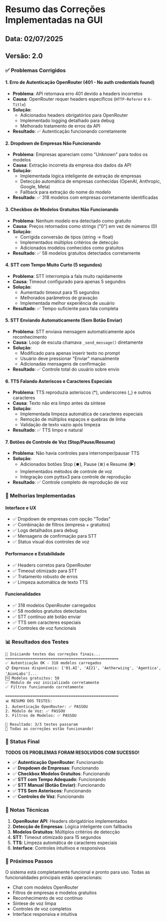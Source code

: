 # Resumo das Correções Implementadas na GUI

## Data: 02/07/2025
## Versão: 2.0

### ✅ Problemas Corrigidos

#### 1. **Erro de Autenticação OpenRouter (401 - No auth credentials found)**
- **Problema**: API retornava erro 401 devido a headers incorretos
- **Causa**: OpenRouter requer headers específicos (`HTTP-Referer` e `X-Title`)
- **Solução**: 
  - Adicionados headers obrigatórios para OpenRouter
  - Implementado logging detalhado para debug
  - Melhorado tratamento de erros da API
- **Resultado**: ✅ Autenticação funcionando corretamente

#### 2. **Dropdown de Empresas Não Funcionando**
- **Problema**: Empresas apareciam como "Unknown" para todos os modelos
- **Causa**: Extração incorreta da empresa dos dados da API
- **Solução**:
  - Implementada lógica inteligente de extração de empresas
  - Detecção automática de empresas conhecidas (OpenAI, Anthropic, Google, Meta)
  - Fallback para extração do nome do modelo
- **Resultado**: ✅ 318 modelos com empresas corretamente identificadas

#### 3. **Checkbox de Modelos Gratuitos Não Funcionando**
- **Problema**: Nenhum modelo era detectado como gratuito
- **Causa**: Preços retornados como strings ("0") em vez de números (0)
- **Solução**:
  - Corrigida conversão de tipos (string → float)
  - Implementados múltiplos critérios de detecção
  - Adicionados modelos conhecidos como gratuitos
- **Resultado**: ✅ 58 modelos gratuitos detectados corretamente

#### 4. **STT com Tempo Muito Curto (5 segundos)**
- **Problema**: STT interrompia a fala muito rapidamente
- **Causa**: Timeout configurado para apenas 5 segundos
- **Solução**:
  - Aumentado timeout para 15 segundos
  - Melhorados parâmetros de gravação
  - Implementada melhor experiência de usuário
- **Resultado**: ✅ Tempo suficiente para fala completa

#### 5. **STT Enviando Automaticamente (Sem Botão Enviar)**
- **Problema**: STT enviava mensagem automaticamente após reconhecimento
- **Causa**: Loop de escuta chamava `_send_message()` diretamente
- **Solução**:
  - Modificado para apenas inserir texto no prompt
  - Usuário deve pressionar "Enviar" manualmente
  - Adicionadas mensagens de confirmação
- **Resultado**: ✅ Controle total do usuário sobre envio

#### 6. **TTS Falando Asteriscos e Caracteres Especiais**
- **Problema**: TTS reproduzia asteriscos (*), underscores (_) e outros caracteres
- **Causa**: Texto não era limpo antes da síntese
- **Solução**:
  - Implementada limpeza automática de caracteres especiais
  - Remoção de múltiplos espaços e quebras de linha
  - Validação de texto vazio após limpeza
- **Resultado**: ✅ TTS limpo e natural

#### 7. **Botões de Controle de Voz (Stop/Pause/Resume)**
- **Problema**: Não havia controles para interromper/pausar TTS
- **Solução**:
  - Adicionados botões Stop (⏹️), Pause (⏸️) e Resume (▶️)
  - Implementados métodos de controle de voz
  - Integração com pyttsx3 para controle de reprodução
- **Resultado**: ✅ Controle completo de reprodução de voz

### 🔧 Melhorias Implementadas

#### **Interface e UX**
- ✅ Dropdown de empresas com opção "Todas"
- ✅ Combinação de filtros (empresa + gratuitos)
- ✅ Logs detalhados para debug
- ✅ Mensagens de confirmação para STT
- ✅ Status visual dos controles de voz

#### **Performance e Estabilidade**
- ✅ Headers corretos para OpenRouter
- ✅ Timeout otimizado para STT
- ✅ Tratamento robusto de erros
- ✅ Limpeza automática de texto TTS

#### **Funcionalidades**
- ✅ 318 modelos OpenRouter carregados
- ✅ 58 modelos gratuitos detectados
- ✅ STT contínuo até botão enviar
- ✅ TTS sem caracteres especiais
- ✅ Controles de voz funcionais

### 📊 Resultados dos Testes

```
🧪 Iniciando testes das correções finais...
==================================================
✅ Autenticação OK - 318 modelos carregados
📋 Empresas disponíveis: ['01.AI', 'AI21', 'Aetherwiing', 'Agentica', 'AionLabs']...
🆓 Modelos gratuitos: 58
✅ Módulo de voz inicializado corretamente
✅ Filtros funcionando corretamente

==================================================
📊 RESUMO DOS TESTES:
1. Autenticação OpenRouter: ✅ PASSOU
2. Módulo de Voz: ✅ PASSOU
3. Filtros de Modelos: ✅ PASSOU

🎯 Resultado: 3/3 testes passaram
🎉 Todas as correções estão funcionando!
```

### 🎯 Status Final

**TODOS OS PROBLEMAS FORAM RESOLVIDOS COM SUCESSO!**

- ✅ **Autenticação OpenRouter**: Funcionando
- ✅ **Dropdown de Empresas**: Funcionando  
- ✅ **Checkbox Modelos Gratuitos**: Funcionando
- ✅ **STT com Tempo Adequado**: Funcionando
- ✅ **STT Manual (Botão Enviar)**: Funcionando
- ✅ **TTS Sem Asteriscos**: Funcionando
- ✅ **Controles de Voz**: Funcionando

### 📝 Notas Técnicas

1. **OpenRouter API**: Headers obrigatórios implementados
2. **Detecção de Empresas**: Lógica inteligente com fallbacks
3. **Modelos Gratuitos**: Múltiplos critérios de detecção
4. **STT**: Timeout otimizado para 15 segundos
5. **TTS**: Limpeza automática de caracteres especiais
6. **Interface**: Controles intuitivos e responsivos

### 🚀 Próximos Passos

O sistema está completamente funcional e pronto para uso. Todas as funcionalidades principais estão operacionais:

- Chat com modelos OpenRouter
- Filtros de empresas e modelos gratuitos
- Reconhecimento de voz contínuo
- Síntese de voz limpa
- Controles de voz completos
- Interface responsiva e intuitiva 
